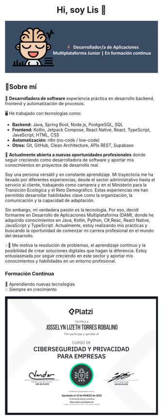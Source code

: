 <div align="center">
  <h1 align="center">Hi, soy Lis 👋</h1>
</div>  
  <img src="fondo_git2.png" alt="Fondo GitHub" width="1100" >

## 🌟Sobre mí

🎯 **Desarrolladora de software** 
experiencia práctica en desarrollo backend, frontend y automatización de procesos.

🖥️ He trabajado con tecnologías como:
- **Backend:** Java, Spring Boot, Node.js, PostgreSQL, SQL
- **Frontend:** Kotlin, Jetpack Compose, React Native, React, TypeScript, JavaScript, HTML, CSS
- **Automatización:** n8n (no-code / low-code)
- **Otros:** Git, GitHub, Clean Architecture, APIs REST, Supabase

🔎 **Actualmente abierta a nuevas oportunidades profesionales** donde seguir creciendo como desarrolladora de software y aportar mis conocimientos en proyectos de desarrollo real.

Soy una persona versátil y en constante aprendizaje. Mi trayectoria me ha llevado por diferentes experiencias, desde el sector administrativo hasta el servicio al cliente, trabajando como camarera y en el Ministerio para la Transición Ecológica y el Reto Demográfico. Estas experiencias me han permitido desarrollar habilidades clave como la organización, la comunicación y la capacidad de adaptación.

Sin embargo, mi verdadera pasión es la tecnología. Por eso, decidí formarme en Desarrollo de Aplicaciones Multiplataforma (DAM), donde he adquirido conocimientos en Java, Kotlin, Python, C#,Reac, React Native, JavaScript y TypeScript. Actualmente, estoy realizando mis prácticas y buscando la oportunidad de comenzar mi carrera profesional en el mundo del desarrollo.

💡🚀 Me motiva la resolución de problemas, el aprendizaje continuo y la posibilidad de crear soluciones digitales que hagan la diferencia. Estoy entusiasmada por seguir creciendo en este sector y aportar mis conocimientos y habilidades en un entorno profesional.

### Formación Continua  
🚀 Aprendiendo nuevas tecnologías  
💡 Siempre en crecimiento

<img src="Certificado.png" alt="Fondo GitHub" width="700" >
